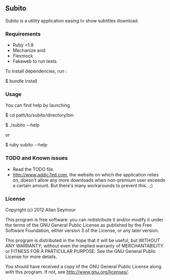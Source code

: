 ## Subito ##
Subito is a utility application easing tv show subtitles download.

### Requirements ###
* Ruby >1.9
* Mechanize
and:
* Flexmock
* Fakeweb
 to run tests.

To install dependencies, run :

$ bundle install

### Usage ###
You can find help by launching 

$ cd path/to/subito/directory/bin

$ ./subito --help

or
 
$ ruby subito --help

### TODO and Known issues ###
* Read the TODO file.
* <http://www.addic7ed.com>, the website on which the application relies on, doesn't allow any more downloads when non-premium user exceeds a certain amount. But there's many workarounds to prevent this...;)

### License ###
Copyright (c) 2012 Allan Seymour

This program is free software: you can redistribute it and/or modify it under the terms of the GNU General Public License as published by the Free Software Foundation, either version 3 of the License, or any later version.

This program is distributed in the hope that it will be useful, but WITHOUT ANY WARRANTY; without even the implied warranty of MERCHANTABILITY or FITNESS FOR A PARTICULAR PURPOSE.  See the GNU General Public License for more details.

You should have received a copy of the GNU General Public License along with this program.  If not, see <http://www.gnu.org/licenses/>.
